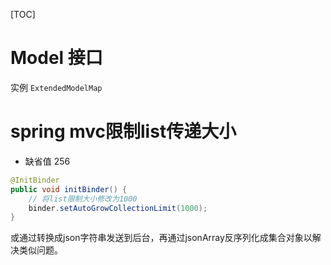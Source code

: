 [TOC]

# Model 接口

实例 `ExtendedModelMap`

# spring mvc限制list传递大小

- 缺省值 256

``` java
@InitBinder
public void initBinder() {
    // 将list限制大小修改为1000
    binder.setAutoGrowCollectionLimit(1000);
}
```

或通过转换成json字符串发送到后台，再通过jsonArray反序列化成集合对象以解决类似问题。

